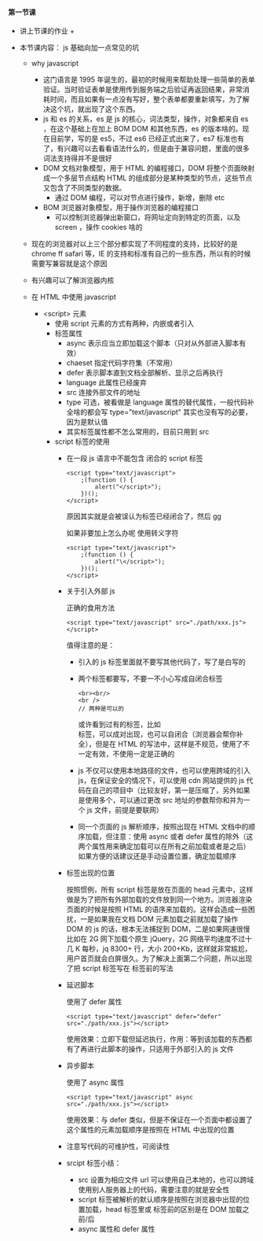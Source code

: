 #### 第一节课

+	讲上节课的作业
	+	
	
+	本节课内容： js 基础向加一点常见的坑
	+	why javascript
		+	这门语言是 1995 年诞生的，最初的时候用来帮助处理一些简单的表单验证。当时验证表单是使用传到服务端之后验证再返回结果，非常消耗时间，而且如果有一点没有写好，整个表单都要重新填写，为了解决这个坑，就出现了这个东西。
		+	js 和 es 的关系，es 是 js 的核心，词法类型，操作，对象都来自 es ，在这个基础上在加上 BOM DOM 和其他东西，es 的版本啥的。现在目前学，写的是 es5，不过 es6 已经正式出来了，es7 标准也有了，有兴趣可以去看看语法什么的，但是由于兼容问题，里面的很多词法支持得并不是很好
		+	DOM 文档对象模型，用于 HTML 的编程接口，DOM 将整个页面映射成一个多层节点结构 HTML 的组成部分是某种类型的节点，这些节点又包含了不同类型的数据。
			+	通过 DOM 编程，可以对节点进行操作，新增，删除 etc
		+	BOM 浏览器对象模型，用于操作浏览器的编程接口
			+	可以控制浏览器弹出新窗口，将网址定向到特定的页面，以及 screen ，操作 cookies 啥的
	+	现在的浏览器对以上三个部分都实现了不同程度的支持，比较好的是 chrome ff safari 等，IE 的支持和标准有自己的一些东西，所以有的时候需要写兼容就是这个原因
	+	有兴趣可以了解浏览器内核
	
	+	在 HTML 中使用 javascript
		+	\<script> 元素	
			+	使用 script 元素的方式有两种，内嵌或者引入
			+	标签属性 
				+	async 表示应当立即加载这个脚本（只对从外部进入脚本有效）
				+	chaeset 指定代码字符集（不常用）
				+	defer 表示脚本直到文档全部解析、显示之后再执行
				+	language 此属性已经废弃
				+	src 连接外部文件的地址
				+	type 可选，被看做是 language 属性的替代属性，一般代码补全啥的都会写 type="text/javascript" 其实也没有写的必要，因为是默认值
				+	其实标签属性都不怎么常用的，目前只用到 src
			+	script 标签的使用
				+	在一段 js 语言中不能包含 闭合的 script 标签
						
						<script type="text/javascript">
						    ;(function () {
						        alert("</script>");
						    })();
						</script>
						
					原因其实就是会被误认为标签已经闭合了，然后 gg
					
					如果非要加上怎么办呢 使用转义字符
						
						<script type="text/javascript">
						    ;(function () {
						        alert("\</script>");
						    })();
						</script>
					
				+	关于引入外部 js
					
					正确的食用方法
						
						<script type="text/javascript" src="./path/xxx.js"></script>
					值得注意的是：
						
					+	引入的 js 标签里面就不要写其他代码了，写了是白写的
					+ 	两个标签都要写，不要一不小心写成自闭合标签
						
							<br><br/>
							<br />
							// 两种是可以的
						或许看到过有的标签，比如 <br> 标签，可以成对出现，也可以自闭合（浏览器会帮你补全），但是在 HTML 的写法中，这样是不规范，使用了不一定有效，不使用一定是正确的
					+	js 不仅可以使用本地路径的文件，也可以使用跨域的引入 js，在保证安全的情况下，可以使用 cdn 网站提供的 js 代码在自己的项目中（比较友好，第一是压缩了，另外如果是使用多个，可以通过更改 src 地址的参数帮你和并为一个 js 文件，前提是要联网）
					+ 	同一个页面的 js 解析顺序，按照出现在 HTML 文档中的顺序加载，但注意：使用 async 或者 defer 属性的除外（这两个属性用来确定加载可以在所有之前加载或者是之后）如果方便的话建议还是手动设置位置，确定加载顺序
				+ 	标签出现的位置
						
					按照惯例，所有 script 标签是放在页面的 head 元素中，这样做是为了把所有外部加载的文件放到同一个地方。浏览器渲染页面的时候是按照 HTML 的语序来加载的。这样会造成一些困扰，一是如果我在文档 DOM 元素加载之前就加载了操作 DOM 的 js 的话，根本无法捕捉到 DOM，二是如果网速很慢比如在 2G 网下加载个原生 jQuery，2G 网络平均速度不过十几 K 每秒，jq 8300+ 行，大小 200+Kb，这样就非常尴尬，用户首页就会白屏很久。为了解决上面第二个问题，所以出现了把 script 标签写在 </body> 标签前的写法
					
				+	延迟脚本
				
					使用了 defer 属性	  
						
						<script type="text/javascript" defer="defer" src="./path/xxx.js"></script>
					使用效果：立即下载但延迟执行，作用：等到该加载的东西都有了再进行此脚本的操作，只适用于外部引入的 js 文件
				
				+	异步脚本	
				
					使用了 async 属性
						
						<script type="text/javascript" async src="./path/xxx.js"></script>
					使用效果：与 defer 类似，但是不保证在一个页面中都设置了这个属性的元素加载顺序是按照在 HTML 中出现的位置
				+	注意写代码的可维护性，可阅读性

				+	srcipt 标签小结：
					+	src 设置为相应文件 url 可以使用自己本地的，也可以跨域使用别人服务器上的代码，需要注意的就是安全性
					+ 	script 标签被解析的默认顺序是按照在浏览器中出现的位置加载，head 标签里或 </body> 标签前的区别是在 DOM 加载之前/后
					+  async 属性和 defer 属性 		
